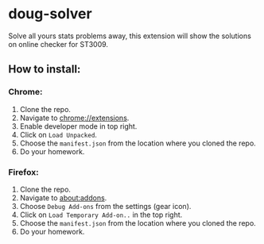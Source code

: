 # doug-solver

Solve all yours stats problems away, this extension will show the solutions on online checker for ST3009.

## How to install:

### Chrome:

1) Clone the repo.
2) Navigate to [chrome://extensions](chrome://extensions).
3) Enable developer mode in top right.
4) Click on `Load Unpacked`.
5) Choose the `manifest.json` from the location where you cloned the repo.
6) Do your homework.

### Firefox:

1) Clone the repo.
2) Navigate to [about:addons](about:addons).
3) Choose `Debug Add-ons` from the settings (gear icon).
4) Click on `Load Temporary Add-on..` in the top right.
5) Choose the `manifest.json` from the location where you cloned the repo.
6) Do your homework.
